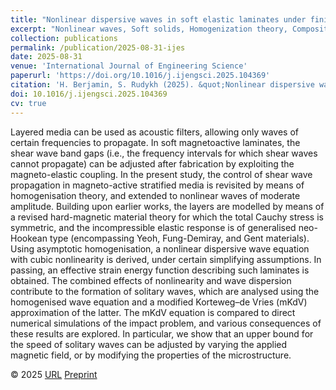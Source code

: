```yaml
---
title: "Nonlinear dispersive waves in soft elastic laminates under finite magneto-deformations"
excerpt: "Nonlinear waves, Soft solids, Homogenization theory, Composite materials, Hard-magnetic solids"
collection: publications
permalink: /publication/2025-08-31-ijes
date: 2025-08-31
venue: 'International Journal of Engineering Science'
paperurl: 'https://doi.org/10.1016/j.ijengsci.2025.104369'
citation: 'H. Berjamin, S. Rudykh (2025). &quot;Nonlinear dispersive waves in soft elastic laminates under finite magneto-deformations&quot;, <i>International Journal of Engineering Science</i> 217, 104369.'
doi: 10.1016/j.ijengsci.2025.104369
cv: true
---
```


Layered media can be used as acoustic filters, allowing only waves of certain frequencies to propagate. In soft magnetoactive laminates, the shear wave band gaps (i.e., the frequency intervals for which shear waves cannot propagate) can be adjusted after fabrication by exploiting the magneto-elastic coupling. In the present study, the control of shear wave propagation in magneto-active stratified media is revisited by means of homogenisation theory, and extended to nonlinear waves of moderate amplitude. Building upon earlier works, the layers are modelled by means of a revised hard-magnetic material theory for which the total Cauchy stress is symmetric, and the incompressible elastic response is of generalised neo-Hookean type (encompassing Yeoh, Fung-Demiray, and Gent materials). Using asymptotic homogenisation, a nonlinear dispersive wave equation with cubic nonlinearity is derived, under certain simplifying assumptions. In passing, an effective strain energy function describing such laminates is obtained. The combined effects of nonlinearity and wave dispersion contribute to the formation of solitary waves, which are analysed using the homogenised wave equation and a modified Korteweg–de Vries (mKdV) approximation of the latter. The mKdV equation is compared to direct numerical simulations of the impact problem, and various consequences of these results are explored. In particular, we show that an upper bound for the speed of solitary waves can be adjusted by varying the applied magnetic field, or by modifying the properties of the microstructure.

© 2025 [URL](https://www.sciencedirect.com/science/article/pii/S0020722525001569) [Preprint](https://doi.org/10.48550/arXiv.2508.06324)